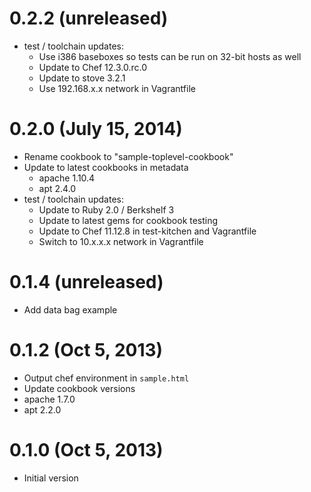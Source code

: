 
# 0.2.2 (unreleased)

* test / toolchain updates:
  * Use i386 baseboxes so tests can be run on 32-bit hosts as well
  * Update to Chef 12.3.0.rc.0
  * Update to stove 3.2.1
  * Use 192.168.x.x network in Vagrantfile

# 0.2.0 (July 15, 2014)

* Rename cookbook to "sample-toplevel-cookbook"
* Update to latest cookbooks in metadata
  * apache 1.10.4
  * apt 2.4.0
* test / toolchain updates:
  * Update to Ruby 2.0 / Berkshelf 3
  * Update to latest gems for cookbook testing
  * Update to Chef 11.12.8 in test-kitchen and Vagrantfile
  * Switch to 10.x.x.x network in Vagrantfile

# 0.1.4 (unreleased)

* Add data bag example

# 0.1.2 (Oct 5, 2013)

* Output chef environment in `sample.html`
* Update cookbook versions
 * apache 1.7.0
 * apt 2.2.0

# 0.1.0 (Oct 5, 2013)

* Initial version
